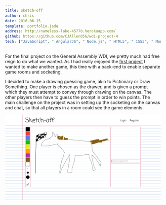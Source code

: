 ```yaml
---
title: Sketch-off
author: chris
date: 2016-06-15
template: portfolio.jade
address: http://nameless-lake-45770.herokuapp.com/
github: https://github.com/CJAllen056/wdi-project-4
tech: ["JavaScript", " AngularJS", " Node.js", " HTML5", " CSS3", " MongoDB"]
---
```


For the final project on the General Assembly WDI, we pretty much had free reign to do what we wanted. As I had really enjoyed the [first project](../split/index.md) I wanted to make another game, this time with a back-end to enable separate game rooms and socketing.

<span class="more"></span>

I decided to make a drawing guessing game, akin to Pictionary or Draw Something. One player is chosen as the drawer, and is given a prompt which they must attempt to convey through drawing on the canvas. The other players then have to guess the prompt in order to win points. The main challenge on the project was in setting up the socketing on the canvas and chat, so that all players in a room could see the game elements.

![Sketch-off](Sketch-off.png)
